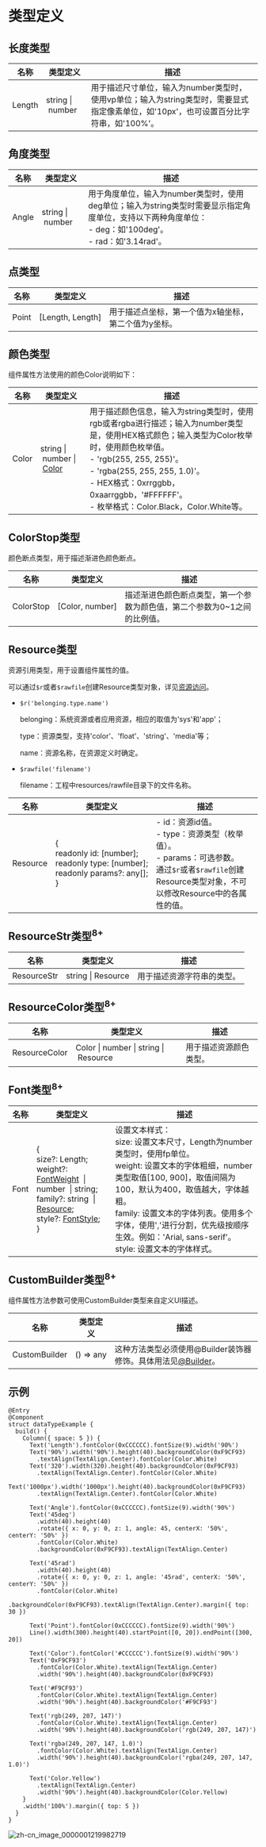# 类型定义

## 长度类型

| 名称 | 类型定义 | 描述 | 
| -------- | -------- | -------- |
| Length | string&nbsp;\|&nbsp;number | 用于描述尺寸单位，输入为number类型时，使用vp单位；输入为string类型时，需要显式指定像素单位，如'10px'，也可设置百分比字符串，如'100%'。 | 


## 角度类型

| 名称 | 类型定义 | 描述 | 
| -------- | -------- | -------- |
| Angle | string&nbsp;\|&nbsp;number | 用于角度单位，输入为number类型时，使用deg单位；输入为string类型时需要显示指定角度单位，支持以下两种角度单位：<br/>-&nbsp;deg：如'100deg'。<br/>-&nbsp;rad：如'3.14rad'。 | 


## 点类型

| 名称 | 类型定义 | 描述 | 
| -------- | -------- | -------- |
| Point | [Length,&nbsp;Length] | 用于描述点坐标，第一个值为x轴坐标，第二个值为y坐标。 | 


## 颜色类型

组件属性方法使用的颜色Color说明如下：

| 名称 | 类型定义 | 描述 | 
| -------- | -------- | -------- |
| Color | string&nbsp;\|&nbsp;number&nbsp;\|&nbsp;[Color](../reference/arkui-ts/ts-appendix-enums.md#color) | 用于描述颜色信息，输入为string类型时，使用rgb或者rgba进行描述；输入为number类型是，使用HEX格式颜色；输入类型为Color枚举时，使用颜色枚举值。<br/>-&nbsp;'rgb(255,&nbsp;255,&nbsp;255)'。<br/>-&nbsp;'rgba(255,&nbsp;255,&nbsp;255,&nbsp;1.0)'。<br/>-&nbsp;HEX格式：0xrrggbb，0xaarrggbb，'\#FFFFFF'。<br/>-&nbsp;枚举格式：Color.Black，Color.White等。 | 

## ColorStop类型

颜色断点类型，用于描述渐进色颜色断点。

| 名称 | 类型定义 | 描述 | 
| -------- | -------- | -------- |
| ColorStop | [Color,&nbsp;number] | 描述渐进色颜色断点类型，第一个参数为颜色值，第二个参数为0~1之间的比例值。 | 


## Resource类型

资源引用类型，用于设置组件属性的值。

可以通过`$r`或者`$rawfile`创建Resource类型对象，详见[资源访问](ts-application-resource-access.md)。

- `$r('belonging.type.name')`

  belonging：系统资源或者应用资源，相应的取值为'sys'和'app'；

  type：资源类型，支持'color'、'float'、'string'、'media'等；

  name：资源名称，在资源定义时确定。

- `$rawfile('filename')`

  filename：工程中resources/rawfile目录下的文件名称。

| 名称 | 类型定义 | 描述 | 
| -------- | -------- | -------- |
| Resource | {<br/>readonly&nbsp;id:&nbsp;[number];<br/>readonly&nbsp;type:&nbsp;[number];<br/>readonly&nbsp;params?:&nbsp;any[];<br/>} | - id：资源id值。<br/>- type：资源类型（枚举值）。<br/>- params：可选参数。<br/>通过`$r`或者`$rawfile`创建Resource类型对象，不可以修改Resource中的各属性的值。 | 


## ResourceStr类型<sup>8+</sup>

| 名称 | 类型定义 | 描述 | 
| -------- | -------- | -------- |
| ResourceStr | string&nbsp;\|&nbsp;Resource| 用于描述资源字符串的类型。 | 


## ResourceColor类型<sup>8+</sup>

| 名称 | 类型定义 | 描述 | 
| -------- | -------- | -------- |
| ResourceColor | Color&nbsp;\|&nbsp;number&nbsp;\|&nbsp;string&nbsp;\|&nbsp;Resource | 用于描述资源颜色类型。 | 

## Font类型<sup>8+</sup>

| 名称 | 类型定义 | 描述 |
| -------- | -------- | -------- |
| Font | {<br/>size?: Length;<br/>weight?: <a href="https://gitee.com/openharmony/docs/blob/master/zh-cn/application-dev/reference/arkui-ts/ts-universal-attributes-text-style.md#li24391125115311">FontWeight</a> &nbsp;\| number &nbsp;\| string;<br/>family?: string &nbsp;\| <a href="ts-types.md#Resource">Resource</a>;<br/>style?: <a href="https://gitee.com/superFat/docs/blob/master/zh-cn/application-dev/reference/arkui-ts/ts-universal-attributes-text-style.md#li6906111945316">FontStyle</a>;<br/>} | 设置文本样式：<br/>size: 设置文本尺寸，Length为number类型时，使用fp单位。<br/>weight: 设置文本的字体粗细，number类型取值[100, 900]，取值间隔为100，默认为400，取值越大，字体越粗。<br/>family: 设置文本的字体列表。使用多个字体，使用','进行分割，优先级按顺序生效。例如：'Arial, sans-serif'。<br/>style: 设置文本的字体样式。 |

## CustomBuilder类型<sup>8+</sup>

组件属性方法参数可使用CustomBuilder类型来自定义UI描述。

| 名称 | 类型定义 | 描述 |
| -------- | -------- | -------- |
| CustomBuilder | ()&nbsp;=&gt;&nbsp;any | 这种方法类型必须使用@Builder装饰器修饰。具体用法见[@Builder](ts-component-based-builder.md)。 |


## 示例

```
@Entry
@Component
struct dataTypeExample {
  build() {
    Column({ space: 5 }) {
      Text('Length').fontColor(0xCCCCCC).fontSize(9).width('90%')
      Text('90%').width('90%').height(40).backgroundColor(0xF9CF93)
        .textAlign(TextAlign.Center).fontColor(Color.White)
      Text('320').width(320).height(40).backgroundColor(0xF9CF93)
        .textAlign(TextAlign.Center).fontColor(Color.White)
      Text('1000px').width('1000px').height(40).backgroundColor(0xF9CF93)
        .textAlign(TextAlign.Center).fontColor(Color.White)

      Text('Angle').fontColor(0xCCCCCC).fontSize(9).width('90%')
      Text('45deg')
        .width(40).height(40)
        .rotate({ x: 0, y: 0, z: 1, angle: 45, centerX: '50%', centerY: '50%' })
        .fontColor(Color.White)
        .backgroundColor(0xF9CF93).textAlign(TextAlign.Center)

      Text('45rad')
        .width(40).height(40)
        .rotate({ x: 0, y: 0, z: 1, angle: '45rad', centerX: '50%', centerY: '50%' })
        .fontColor(Color.White)
        .backgroundColor(0xF9CF93).textAlign(TextAlign.Center).margin({ top: 30 })

      Text('Point').fontColor(0xCCCCCC).fontSize(9).width('90%')
      Line().width(300).height(40).startPoint([0, 20]).endPoint([300, 20])

      Text('Color').fontColor('#CCCCCC').fontSize(9).width('90%')
      Text('0xF9CF93')
        .fontColor(Color.White).textAlign(TextAlign.Center)
        .width('90%').height(40).backgroundColor(0xF9CF93)

      Text('#F9CF93')
        .fontColor(Color.White).textAlign(TextAlign.Center)
        .width('90%').height(40).backgroundColor('#F9CF93')

      Text('rgb(249, 207, 147)')
        .fontColor(Color.White).textAlign(TextAlign.Center)
        .width('90%').height(40).backgroundColor('rgb(249, 207, 147)')

      Text('rgba(249, 207, 147, 1.0)')
        .fontColor(Color.White).textAlign(TextAlign.Center)
        .width('90%').height(40).backgroundColor('rgba(249, 207, 147, 1.0)')

      Text('Color.Yellow')
        .textAlign(TextAlign.Center)
        .width('90%').height(40).backgroundColor(Color.Yellow)
    }
    .width('100%').margin({ top: 5 })
  }
}
```

![zh-cn_image_0000001219982719](figures/zh-cn_image_0000001219982719.png)
